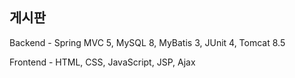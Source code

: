 ## 게시판

Backend - Spring MVC 5, MySQL 8, MyBatis 3, JUnit 4, Tomcat 8.5

Frontend - HTML, CSS, JavaScript, JSP, Ajax
